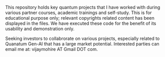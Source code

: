 This repository holds key quantum projects that I have worked with during various partner courses, academic trainings and self-study. This is for educational purpose only; relevant copyrights related content has been displayed in the files. We have executed these code for the benefit of its usability and demonstration only. 

Seeking investors to collabrorate on various projects, especially related to Quanatum Gen-AI that has a large market potential. Interested parties can email me at: vijaymohire AT Gmail DOT com.    
